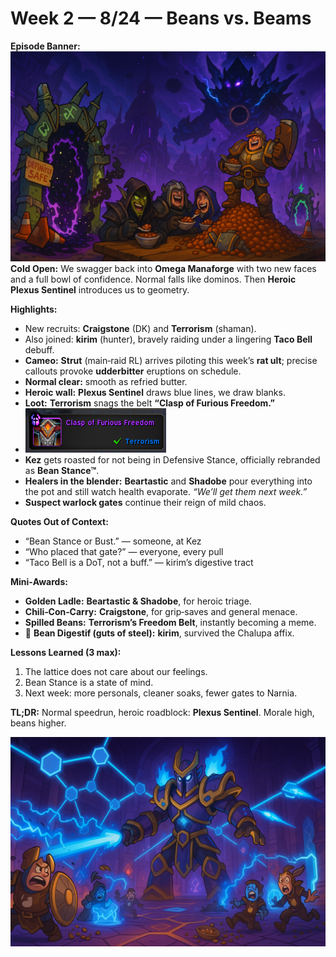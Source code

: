 # Week 2 — 8/24 — Beans vs. Beams

**Episode Banner:**
![Banner showing raid team facing the Plexus Sentinel with energy beams crossing the arena](preamble.png)
**Cold Open:** We swagger back into **Omega Manaforge** with two new faces and a full bowl of confidence. Normal falls like dominos. Then **Heroic Plexus Sentinel** introduces us to geometry.

**Highlights:**

* New recruits: **Craigstone** (DK) and **Terrorism** (shaman). 
* Also joined: **kirim** (hunter), bravely raiding under a lingering **Taco Bell** debuff.
* **Cameo:** **Strut** (main‑raid RL) arrives piloting this week’s **rat ult**; precise callouts provoke **udderbitter** eruptions on schedule.
* **Normal clear:** smooth as refried butter.
* **Heroic wall:** **Plexus Sentinel** draws blue lines, we draw blanks.
* **Loot:** **Terrorism** snags the belt **“Clasp of Furious Freedom.”** 
* ![Clasp of Furious Freedom](terr_loot.png)
* **Kez** gets roasted for not being in Defensive Stance, officially rebranded as **Bean Stance™**.
* **Healers in the blender:** **Beartastic** and **Shadobe** pour everything into the  pot and still watch health evaporate. *“We’ll get them next week.”*
* **Suspect warlock gates** continue their reign of mild chaos.

**Quotes Out of Context:**

* “Bean Stance or Bust.” — someone, at Kez
* “Who placed that gate?” — everyone, every pull
* “Taco Bell is a DoT, not a buff.” — kirim’s digestive tract

**Mini‑Awards:**

* **Golden Ladle:** **Beartastic & Shadobe**, for heroic triage.
* **Chili‑Con‑Carry:** **Craigstone**, for grip‑saves and general menace.
* **Spilled Beans:** **Terrorism’s Freedom Belt**, instantly becoming a meme.
* 🌮 **Bean Digestif (guts of steel):** **kirim**, survived the Chalupa affix.

**Lessons Learned (3 max):**

1. The lattice does not care about our feelings.
2. Bean Stance is a state of mind.
3. Next week: more personals, cleaner soaks, fewer gates to Narnia.

**TL;DR:** Normal speedrun, heroic roadblock: **Plexus Sentinel**. Morale high, beans higher.

![sentinel_beatdown](sentinel_beatdown.png)
